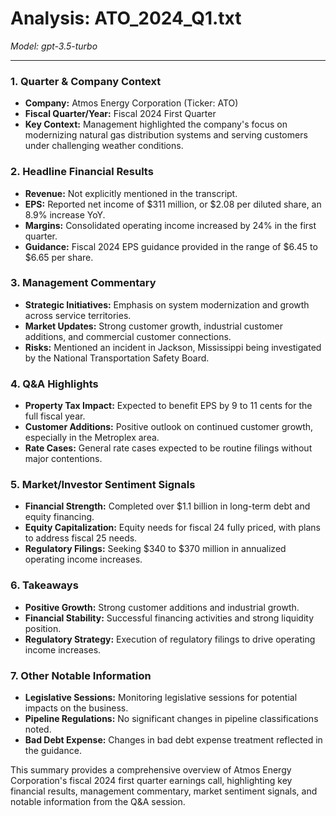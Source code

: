 # Analysis: ATO_2024_Q1.txt

*Model: gpt-3.5-turbo*

---

### 1. Quarter & Company Context
- **Company:** Atmos Energy Corporation (Ticker: ATO)
- **Fiscal Quarter/Year:** Fiscal 2024 First Quarter
- **Key Context:** Management highlighted the company's focus on modernizing natural gas distribution systems and serving customers under challenging weather conditions.

### 2. Headline Financial Results
- **Revenue:** Not explicitly mentioned in the transcript.
- **EPS:** Reported net income of $311 million, or $2.08 per diluted share, an 8.9% increase YoY.
- **Margins:** Consolidated operating income increased by 24% in the first quarter.
- **Guidance:** Fiscal 2024 EPS guidance provided in the range of $6.45 to $6.65 per share.

### 3. Management Commentary
- **Strategic Initiatives:** Emphasis on system modernization and growth across service territories.
- **Market Updates:** Strong customer growth, industrial customer additions, and commercial customer connections.
- **Risks:** Mentioned an incident in Jackson, Mississippi being investigated by the National Transportation Safety Board.

### 4. Q&A Highlights
- **Property Tax Impact:** Expected to benefit EPS by 9 to 11 cents for the full fiscal year.
- **Customer Additions:** Positive outlook on continued customer growth, especially in the Metroplex area.
- **Rate Cases:** General rate cases expected to be routine filings without major contentions.

### 5. Market/Investor Sentiment Signals
- **Financial Strength:** Completed over $1.1 billion in long-term debt and equity financing.
- **Equity Capitalization:** Equity needs for fiscal 24 fully priced, with plans to address fiscal 25 needs.
- **Regulatory Filings:** Seeking $340 to $370 million in annualized operating income increases.

### 6. Takeaways
- **Positive Growth:** Strong customer additions and industrial growth.
- **Financial Stability:** Successful financing activities and strong liquidity position.
- **Regulatory Strategy:** Execution of regulatory filings to drive operating income increases.

### 7. Other Notable Information
- **Legislative Sessions:** Monitoring legislative sessions for potential impacts on the business.
- **Pipeline Regulations:** No significant changes in pipeline classifications noted.
- **Bad Debt Expense:** Changes in bad debt expense treatment reflected in the guidance.

This summary provides a comprehensive overview of Atmos Energy Corporation's fiscal 2024 first quarter earnings call, highlighting key financial results, management commentary, market sentiment signals, and notable information from the Q&A session.